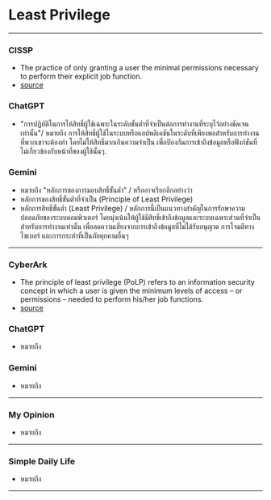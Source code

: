  # Least Privilege

---

### CISSP
* The practice of only granting a user the minimal permissions necessary to perform their explicit job function.
* [source](https://www.isc2.org/certifications/cissp/cissp-student-glossary#1)

### ChatGPT
* "การปฏิบัติในการให้สิทธิ์ผู้ใช้เฉพาะในระดับขั้นต่ำที่จำเป็นต่อการทำงานที่ระบุไว้อย่างชัดเจนเท่านั้น"/
  หมายถึง การให้สิทธิ์ผู้ใช้ในระบบหรือแอปพลิเคชันในระดับที่เพียงพอสำหรับการทำงานที่พวกเขาจะต้องทำ โดยไม่ให้สิทธิ์มากเกินความจำเป็น เพื่อป้องกันการเข้าถึงข้อมูลหรือฟังก์ชันที่ไม่เกี่ยวข้องกับหน้าที่ของผู้ใช้นั้นๆ.

### Gemini
* หมายถึง "หลักการของการมอบสิทธิ์ขั้นต่ำ" /
หรืออาจเรียกอีกอย่างว่า
* หลักการของสิทธิ์ขั้นต่ำที่จำเป็น (Principle of Least Privilege)
* หลักการสิทธิ์ขั้นต่ำ (Least Privilege) /
หลักการนี้เป็นแนวทางสำคัญในการรักษาความปลอดภัยของระบบคอมพิวเตอร์ โดยมุ่งเน้นให้ผู้ใช้มีสิทธิ์เข้าถึงข้อมูลและระบบเฉพาะส่วนที่จำเป็นสำหรับการทำงานเท่านั้น เพื่อลดความเสี่ยงจากการเข้าถึงข้อมูลที่ไม่ได้รับอนุญาต การโจมตีทางไซเบอร์ และการกระทำที่เป็นภัยคุกคามอื่นๆ
  
---

### CyberArk
* The principle of least privilege (PoLP) refers to an information security concept in which a user is given the minimum levels of access – or permissions – needed to perform his/her job functions.
* [source](https://www.cyberark.com/what-is/least-privilege/)

### ChatGPT
* หมายถึง 

### Gemini
* หมายถึง 
  
---

### My Opinion
* หมายถึง 
  
---

### Simple Daily Life
* หมายถึง 
  
---
